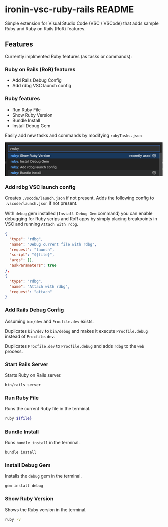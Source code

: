 # ironin-vsc-ruby-rails README

Simple extension for Visual Studio Code (VSC / VSCode) that adds sample Ruby and Ruby on Rails (RoR) features.

## Features

Currently implmented Ruby features (as tasks or commands):

### Ruby on Rails (RoR) features

- Add Rails Debug Config
- Add rdbg VSC launch config

### Ruby features

- Run Ruby File
- Show Ruby Version
- Bundle Install
- Install Debug Gem

Easily add new tasks and commands by modifying `rubyTasks.json`

![feature X](images/commands.png)

### Add rdbg VSC launch config

Creates `.vscode/launch.json` if not present.
Adds the following config to `.vscode/launch.json` if not present.

With `debug` gem installed (`Install Debug Gem` command) you can enable debugging for Ruby scrips and RoR apps by simply placing breakpoints in VSC and running `Attach with rdbg`.

```json
{
  "type": "rdbg",
  "name": "Debug current file with rdbg",
  "request": "launch",
  "script": "${file}",
  "args": [],
  "askParameters": true
},
{
  "type": "rdbg",
  "name": "Attach with rdbg",
  "request": "attach"
}
```

### Add Rails Debug Config

Assuming `bin/dev` and `Procfile.dev` exists.

Duplicates `bin/dev` to `bin/debug` and makes it execute `Procfile.debug` instead of `Procfile.dev`.

Duplicates `Procfile.dev` to `Procfile.debug` and adds `rdbg` to the `web` process.

### Start Rails Server

Starts Ruby on Rails server.

```bash
bin/rails server
```

### Run Ruby File

Runs the current Ruby file in the terminal.

```bash
ruby ${file}
```

### Bundle Install

Runs `bundle install` in the terminal.

```bash
bundle install
```

### Install Debug Gem

Installs the `debug` gem in the terminal.

```bash
gem install debug
```

### Show Ruby Version

Shows the Ruby version in the terminal.

```bash
ruby -v
```
